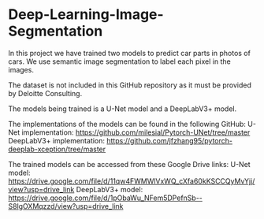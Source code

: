 # Deep-Learning-Image-Segmentation

In this project we have trained two models to predict car parts in photos of cars.
We use semantic image segmentation to label each pixel in the images.

The dataset is not included in this GitHub repository as it must be provided by Deloitte Consulting.

The models being trained is a U-Net model and a DeepLabV3+ model. 


The implementations of the models can be found in the following GitHub:
U-Net implementation: https://github.com/milesial/Pytorch-UNet/tree/master
DeepLabV3+ implementation: https://github.com/jfzhang95/pytorch-deeplab-xception/tree/master


The trained models can be accessed from these Google Drive links:
U-Net model: https://drive.google.com/file/d/11qw4FWMWlVxWQ_cXfa60kKSCCQyMvYjj/view?usp=drive_link
DeepLabV3+ model: https://drive.google.com/file/d/1pObaWu_NFem5DPefnSb--S8lgOXMqzzd/view?usp=drive_link

